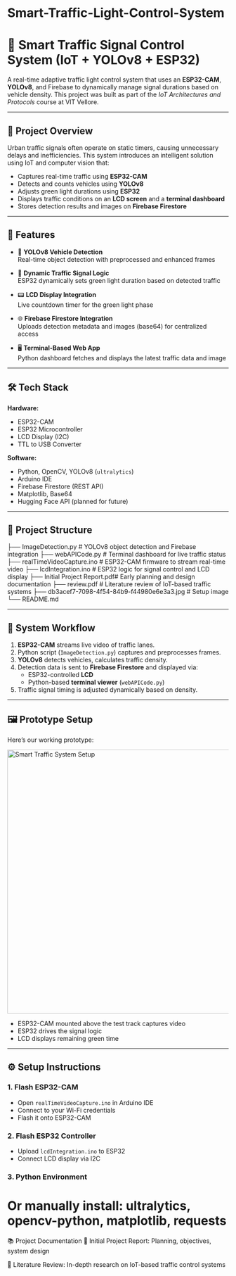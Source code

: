 # Smart-Traffic-Light-Control-System
# 🚦 Smart Traffic Signal Control System (IoT + YOLOv8 + ESP32)

A real-time adaptive traffic light control system that uses an **ESP32-CAM**, **YOLOv8**, and Firebase to dynamically manage signal durations based on vehicle density. This project was built as part of the *IoT Architectures and Protocols* course at VIT Vellore.

---

## 📌 Project Overview

Urban traffic signals often operate on static timers, causing unnecessary delays and inefficiencies. This system introduces an intelligent solution using IoT and computer vision that:

- Captures real-time traffic using **ESP32-CAM**
- Detects and counts vehicles using **YOLOv8**
- Adjusts green light durations using **ESP32**
- Displays traffic conditions on an **LCD screen** and a **terminal dashboard**
- Stores detection results and images on **Firebase Firestore**

---

## 🎯 Features

- 🧠 **YOLOv8 Vehicle Detection**  
  Real-time object detection with preprocessed and enhanced frames

- 🚦 **Dynamic Traffic Signal Logic**  
  ESP32 dynamically sets green light duration based on detected traffic

- 📟 **LCD Display Integration**  
  Live countdown timer for the green light phase

- 🌐 **Firebase Firestore Integration**  
  Uploads detection metadata and images (base64) for centralized access

- 🖥️ **Terminal-Based Web App**  
  Python dashboard fetches and displays the latest traffic data and image

---

## 🛠️ Tech Stack

**Hardware:**  
- ESP32-CAM  
- ESP32 Microcontroller  
- LCD Display (I2C)  
- TTL to USB Converter

**Software:**  
- Python, OpenCV, YOLOv8 (`ultralytics`)  
- Arduino IDE  
- Firebase Firestore (REST API)  
- Matplotlib, Base64  
- Hugging Face API (planned for future)

---

## 📂 Project Structure

├── ImageDetection.py # YOLOv8 object detection and Firebase integration
├── webAPICode.py # Terminal dashboard for live traffic status
├── realTimeVideoCapture.ino # ESP32-CAM firmware to stream real-time video
├── lcdIntegration.ino # ESP32 logic for signal control and LCD display
├── Initial Project Report.pdf# Early planning and design documentation
├── review.pdf # Literature review of IoT-based traffic systems
├── db3acef7-7098-4f54-84b9-f44980e6e3a3.jpg # Setup image
└── README.md


---

## 🚦 System Workflow

1. **ESP32-CAM** streams live video of traffic lanes.
2. Python script (`ImageDetection.py`) captures and preprocesses frames.
3. **YOLOv8** detects vehicles, calculates traffic density.
4. Detection data is sent to **Firebase Firestore** and displayed via:
   - ESP32-controlled **LCD**
   - Python-based **terminal viewer** (`webAPICode.py`)
5. Traffic signal timing is adjusted dynamically based on density.

---

## 🖼️ Prototype Setup

Here’s our working prototype:

<img src="./db3acef7-7098-4f54-84b9-f44980e6e3a3.jpg" alt="Smart Traffic System Setup" width="600"/>

- ESP32-CAM mounted above the test track captures video
- ESP32 drives the signal logic
- LCD displays remaining green time

---

## ⚙️ Setup Instructions

### 1. Flash ESP32-CAM
- Open `realTimeVideoCapture.ino` in Arduino IDE
- Connect to your Wi-Fi credentials
- Flash it onto ESP32-CAM

### 2. Flash ESP32 Controller
- Upload `lcdIntegration.ino` to ESP32
- Connect LCD display via I2C

### 3. Python Environment

# Or manually install: ultralytics, opencv-python, matplotlib, requests

📚 Project Documentation
📘 Initial Project Report: Planning, objectives, system design

📄 Literature Review: In-depth research on IoT-based traffic control systems
